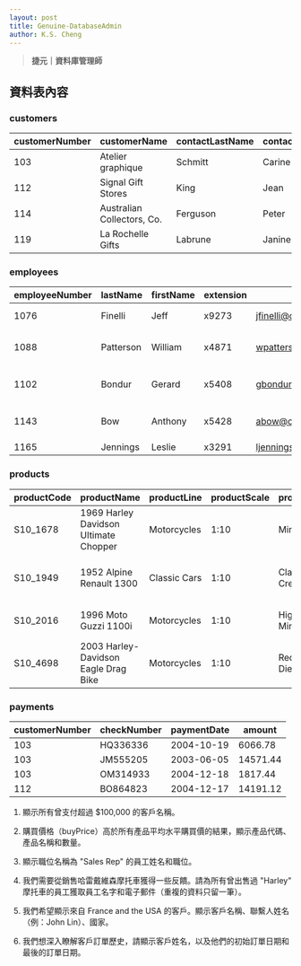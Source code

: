 ```yaml
---
layout: post
title: Genuine-DatabaseAdmin
author: K.S. Cheng
---
```


> **捷元｜資料庫管理師**




## 資料表內容

### customers

| customerNumber | customerName             | contactLastName | contactFirstName | city       | state   | postalCode | country | salesRepEmployeeNumber | creditLimit |
|----------------|--------------------------|------------------|------------------|------------|---------|-------------|---------|-------------------------|--------------|
| 103            | Atelier graphique        | Schmitt          | Carine           | Nantes     | NULL    | 44000       | France  | 1370                    | 21000.00     |
| 112            | Signal Gift Stores       | King             | Jean             | Las Vegas  | NV      | 83030       | USA     | 1166                    | 71800.00     |
| 114            | Australian Collectors, Co.| Ferguson        | Peter            | Melbourne  | Victoria| 3004        | Australia| 1611                   | 117300.00    |
| 119            | La Rochelle Gifts        | Labrune          | Janine           | Nantes     | NULL    | 44000       | France  | 1370                    | 118200.00    |


### employees

| employeeNumber | lastName | firstName | extension | email                              | officeCode | reportsTo | jobTitle             |
|----------------|----------|-----------|-----------|------------------------------------|-------------|-----------|-----------------------|
| 1076           | Finelli  | Jeff      | x9273     | jfinelli@classicmodelcars.com      | 1           | 1002      | VP Marketing          |
| 1088           | Patterson| William   | x4871     | wpatterson@classicmodelcars.com    | 1           | 1143      | Sales Manager (APAC)  |
| 1102           | Bondur   | Gerard    | x5408     | gbondur@classicmodelcars.com       | 4           | 1056      | Sales Manager (EMEA)  |
| 1143           | Bow      | Anthony   | x5428     | abow@classicmodelcars.com          | 1           | 1056      | Sales Manager (NA)    |
| 1165           | Jennings | Leslie    | x3291     | ljennings@classicmodelcars.com     | 1           | 1143      | Sales Rep             |


### products

| productCode | productName                           | productLine   | productScale | productVendor          | productDescription                                                | quantityInStock | buyPrice | MSRP   |
|-------------|----------------------------------------|---------------|--------------|-------------------------|--------------------------------------------------------------------|------------------|----------|--------|
| S10_1678    | 1969 Harley Davidson Ultimate Chopper | Motorcycles   | 1:10         | Min Lin Diecast         | This replica features working kickstand, front suspe...          | 7933             | 48.81    | 95.70  |
| S10_1949    | 1952 Alpine Renault 1300              | Classic Cars  | 1:10         | Classic Metal Creations | Turnable front wheels; steering function; detailed int...         | 7305             | 98.58    | 214.30 |
| S10_2016    | 1996 Moto Guzzi 1100i                 | Motorcycles   | 1:10         | Highway 66 Mini Classics| Official Moto Guzzi logos and insignias, saddle bags...           | 6625             | 68.99    | 118.94 |
| S10_4698    | 2003 Harley-Davidson Eagle Drag Bike | Motorcycles   | 1:10         | Red Start Diecast       | Model features, official Harley Davidson logos and i...           | 5582             | 91.02    | 193.66 |


### payments

| customerNumber | checkNumber | paymentDate | amount   |
|----------------|-------------|-------------|----------|
| 103            | HQ336336    | 2004-10-19  | 6066.78  |
| 103            | JM555205    | 2003-06-05  | 14571.44 |
| 103            | OM314933    | 2004-12-18  | 1817.44  |
| 112            | BO864823    | 2004-12-17  | 14191.12 |



1. 顯示所有曾支付超過 $100,000 的客戶名稱。

2. 購買價格（buyPrice）高於所有產品平均水平購買價的結果，顯示產品代碼、產品名稱和數量。

3. 顯示職位名稱為 "Sales Rep" 的員工姓名和職位。

4. 我們需要從銷售哈雷戴維森摩托車獲得一些反饋。請為所有曾出售過 "Harley" 摩托車的員工獲取員工名字和電子郵件（重複的資料只留一筆）。

5. 我們希望顯示來自 France and the USA 的客戶。顯示客戶名稱、聯繫人姓名（例：John Lin）、國家。

6. 我們想深入瞭解客戶訂單歷史，請顯示客戶姓名，以及他們的初始訂單日期和最後的訂單日期。
